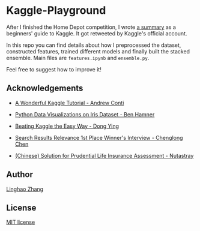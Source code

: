 # Kaggle-Playground

After I finished the Home Depot competition, I wrote [a summary](https://dnc1994.com/2016/05/rank-10-percent-in-first-kaggle-competition-en/) as a beginners' guide to Kaggle. It got retweeted by Kaggle's official account.

In this repo you can find details about how I preprocessed the dataset, constructed features, trained different models and finally built the stacked ensemble. Main files are `features.ipynb` and `ensemble.py`.
 
Feel free to suggest how to improve it!

## Acknowledgements

- [A Wonderful Kaggle Tutorial - Andrew Conti](http://nbviewer.jupyter.org/github/agconti/kaggle-titanic/blob/master/Titanic.ipynb)

- [Python Data Visualizations on Iris Dataset - Ben Hamner](https://www.kaggle.com/benhamner/d/uciml/iris/python-data-visualizations)

- [Beating Kaggle the Easy Way - Dong Ying](https://www.google.com/url?sa=t&rct=j&q=&esrc=s&source=web&cd=1&cad=rja&uact=8&ved=0ahUKEwiPxZHewLbMAhVKv5QKHb3PCGwQFggcMAA&url=http%3A%2F%2Fwww.ke.tu-darmstadt.de%2Flehre%2Farbeiten%2Fstudien%2F2015%2FDong_Ying.pdf&usg=AFQjCNE9o2BcEkqdnu_-lQ3EFD3eRAFWiw&sig2=oiU8TCEH57EYF9v9l6Scrw&bvm=bv.121070826,d.dGo)

- [Search Results Relevance 1st Place Winner's Interview - Chenglong Chen](https://github.com/ChenglongChen/Kaggle_CrowdFlower/blob/master/BlogPost/BlogPost.md)

- [(Chinese) Solution for Prudential Life Insurance Assessment - Nutastray](http://rstudio-pubs-static.s3.amazonaws.com/158725_5d2f977f4004490e9b095c0ef9357c6b.html)

## Author
[Linghao Zhang](https://github.com/dnc1994)

## License
[MIT license](https://github.com/dnc1994/Kaggle-Playground/blob/master/LICENSE)
